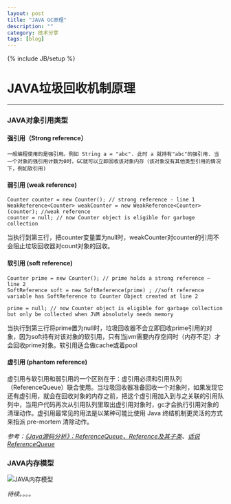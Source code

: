```yaml
---
layout: post
title: "JAVA GC原理"
description: ""
category: 技术分享
tags: [blog]
---
```

{% include JB/setup %}
# JAVA垃圾回收机制原理
---
### JAVA对象引用类型  
#### 强引用（Strong reference）  

	一般编程使用的是强引用。例如 String a = "abc". 此时 a 就持有"abc"的强引用. 当一个对象的强引用计数为0时，GC就可以立即回收该对象内存（该对象没有其他类型引用的情况下，例如软引用)

#### 弱引用 (weak reference)  

    Counter counter = new Counter(); // strong reference - line 1
    WeakReference<Counter> weakCounter = new WeakReference<Counter>(counter); //weak reference
    counter = null; // now Counter object is eligible for garbage collection
当执行到第三行，把counter变量置为null时，weakCounter对counter的引用不会阻止垃圾回收器对count对象的回收。
#### 软引用 (soft reference)
	Counter prime = new Counter(); // prime holds a strong reference – line 2
	SoftReference soft = new SoftReference(prime) ; //soft reference variable has SoftReference to Counter Object created at line 2

	prime = null; // now Counter object is eligible for garbage collection but only be collected when JVM absolutely needs memory
 当执行到第三行将prime置为null时，垃圾回收器不会立即回收prime引用的对象，因为soft持有对该对象的软引用，只有当jvm需要内存空间时（内存不足）才会回收prime对象。软引用适合做cache或着pool
<!--break-->
#### 虚引用 (phantom reference)
	
虚引用与软引用和弱引用的一个区别在于：虚引用必须和引用队列（ReferenceQueue）联合使用。当垃圾回收器准备回收一个对象时，如果发现它还有虚引用，就会在回收对象的内存之前，把这个虚引用加入到与之关联的引用队列中，当用户代码再次从引用队列里取出虚引用对象时，gc才会执行引用对象的清理动作。虚引用最常见的用法是以某种可能比使用 Java 终结机制更灵活的方式来指派 pre-mortem 清除动作。

*参考：[《Java源码分析》：ReferenceQueue、Reference及其子类](http://blog.csdn.net/u010412719/article/details/52035792)、[话说ReferenceQueue](http://hongjiang.info/java-referencequeue/)*
### JAVA内存模型
![JAVA内存模型](http://7xvn6m.com1.z0.glb.clouddn.com/Java-Memory-Model-450x186.png)

*待续。。。。*
